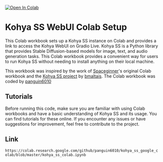[![Open In Colab](https://colab.research.google.com/assets/colab-badge.svg)](https://colab.research.google.com/github/panguin6010/kohya_ss_google_colab/blob/master/kohya_ss_colab.ipynb)

# Kohya SS WebUI Colab Setup

This Colab workbook sets up a Kohya SS instance on Colab and provides a link to access the Kohya WebUI on Gradio Live. Kohya SS is a Python library that provides Stable Diffusion-based models for image, text, and audio generation tasks. This Colab workbook provides a convenient way for users to run Kohya SS without needing to install anything on their local machine.

This workbook was inspired by the work of [Spaceginner](https://github.com/Spaceginner)'s original Colab workbook and the [Kohya SS project](https://github.com/bmaltais/kohya_ss) by [bmaltais](https://github.com/bmaltais). The Colab workbook was coded by [panguin6010](https://github.com/panguin6010) 


## Tutorials

Before running this code, make sure you are familiar with using Colab workbooks and have a basic understanding of Kohya SS and its usage. You can find tutorials for these online. If you encounter any issues or have suggestions for improvement, feel free to contribute to the project.

## Link
```https://colab.research.google.com/github/panguin6010/kohya_ss_google_colab/blob/master/kohya_ss_colab.ipynb```